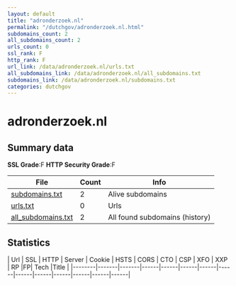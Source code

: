 ```yaml
---
layout: default
title: "adronderzoek.nl"
permalink: "/dutchgov/adronderzoek.nl.html"
subdomains_count: 2
all_subdomains_count: 2
urls_count: 0
ssl_rank: F
http_rank: F
url_link: /data/adronderzoek.nl/urls.txt
all_subdomains_link: /data/adronderzoek.nl/all_subdomains.txt
subdomains_link: /data/adronderzoek.nl/subdomains.txt
categories: dutchgov
---
```



# adronderzoek.nl
## Summary data


**SSL Grade**:F
**HTTP Security Grade**:F


| File       | Count | Info |
|------------|-------|------|
|[subdomains.txt](/data/adronderzoek.nl/subdomains.txt)|2|Alive subdomains|
|[urls.txt](/data/adronderzoek.nl/urls.txt)|0|Urls|
|[all_subdomains.txt](/data/adronderzoek.nl/all_subdomains.txt)|2|All found subdomains (history)|


## Statistics


| Url | SSL | HTTP | Server | Cookie | HSTS | CORS | CTO | CSP | XFO | XXP | RP |FP| Tech |Title |
|--------|-------|-------|------|------|------|------|------|------|------|------|------|------|------|